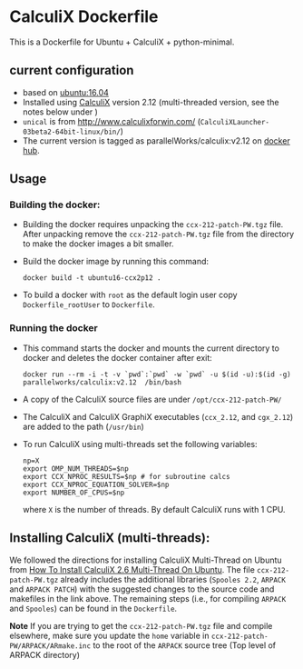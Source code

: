 CalculiX Dockerfile
===================

This is a Dockerfile for Ubuntu + CalculiX + python-minimal.

current configuration
---------------------

-   based on [ubuntu:16.04](https://hub.docker.com/r/library/ubuntu/)
-   Installed using [CalculiX](http://www.calculix.de/) version 2.12 (multi-threaded version, see the notes below under )
-   `unical` is from <http://www.calculixforwin.com/> (`CalculiXLauncher-03beta2-64bit-linux/bin/`)
-   The current version is tagged as parallelWorks/calculix:v2.12 on [docker hub](https://hub.docker.com/r/parallelworks/calculix).

Usage
-----

### Building the docker:

-   Building the docker requires unpacking the `ccx-212-patch-PW.tgz` file. After unpacking remove the `ccx-212-patch-PW.tgz` file from the directory to make the docker images a bit smaller.
-   Build the docker image by running this command:

    ``` example
    docker build -t ubuntu16-ccx2p12 . 
    ```

-   To build a docker with `root` as the default login user copy `Dockerfile_rootUser` to `Dockerfile`.

### Running the docker

-   This command starts the docker and mounts the current directory to docker and deletes the docker container after exit:

    ``` example
    docker run --rm -i -t -v `pwd`:`pwd` -w `pwd` -u $(id -u):$(id -g) parallelworks/calculix:v2.12  /bin/bash 
    ```

-   A copy of the CalculiX source files are under `/opt/ccx-212-patch-PW/`
-   The CalculiX and CalculiX GraphiX executables (`ccx_2.12`, and `cgx_2.12`) are added to the path (`/usr/bin`)
-   To run CalculiX using multi-threads set the following variables:

    ``` example
    np=X
    export OMP_NUM_THREADS=$np
    export CCX_NPROC_RESULTS=$np # for subroutine calcs
    export CCX_NPROC_EQUATION_SOLVER=$np
    export NUMBER_OF_CPUS=$np
    ```

    where `X` is the number of threads. By default CalculiX runs with 1 CPU.

Installing CalculiX (multi-threads):
------------------------------------

We followed the directions for installing CalculiX Multi-Thread on Ubuntu from [How To Install CalculiX 2.6 Multi-Thread On Ubuntu](http://www.libremechanics.com/?q=node/9). The file `ccx-212-patch-PW.tgz` already includes the additional libraries (`Spooles 2.2`, `ARPACK` and `ARPACK PATCH`) with the suggested changes to the source code and makefiles in the link above. The remaining steps (i.e., for compiling `ARPACK` and `Spooles`) can be found in the `Dockerfile`.

**Note** If you are trying to get the `ccx-212-patch-PW.tgz` file and compile elsewhere, make sure you update the `home` variable in `ccx-212-patch-PW/ARPACK/ARmake.inc` to the root of the `ARPACK` source tree (Top level of ARPACK directory)
